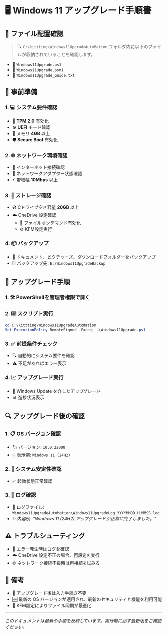 # 🖥️ Windows 11 アップグレード手順書

## 📂 ファイル配置確認

> 🔍 `C:\kittting\Windows11UpgradeAutoMation` フォルダ内に以下のファイルが収納されていることを確認します。

- 📄 `Windows11Upgrade.ps1`
- 📄 `Windows11Upgrade.psm1`
- 📄 `Windows11Upgrade_Guide.txt`

## 🔧 事前準備

### 1. 💻 システム要件確認
- 🔐 **TPM 2.0** 有効化
- ⚙️ **UEFI** モード確認
- 🧮 メモリ **4GB** 以上
- 🛡️ **Secure Boot** 有効化

### 2. 🌐 ネットワーク環境確認
- 🔌 インターネット接続確認
- 📡 ネットワークアダプター状態確認
- ⚡ 带域幅 **10Mbps** 以上

### 3. 💾 ストレージ確認
- 💿 Cドライブ空き容量 **20GB** 以上
- ☁️ OneDrive 設定確認
  - 📁 ファイルオンデマンド有効化
  - ⚙️ KFM設定実行

### 4. 📦 バックアップ
- 📑 ドキュメント、ピクチャーズ、ダウンロードフォルダーをバックアップ
- 🗄️ バックアップ先: `E:\Windows11UpgradeBackup`

## 🚀 アップグレード手順

### 1. 🛠️ PowerShellを管理者権限で開く

### 2. ⌨️ スクリプト実行
```powershell
cd C:\kittting\Windows11UpgradeAutoMation
Set-ExecutionPolicy RemoteSigned -Force; .\Windows11Upgrade.ps1
```

### 3. ✅ 前提条件チェック
- 🔍 自動的にシステム要件を確認
- ⚠️ 不足があればエラー表示

### 4. 📈 アップグレード実行
- 🔄 Windows Update を介したアップグレード
- 📊 進捗状況表示

## 🔍 アップグレード後の確認

### 1. 📋 OS バージョン確認
- 🏷️ バージョン: `10.0.22000`
- 💡 表示例: `Windows 11 (24H2)`

### 2. 🔄 システム安定性確認
- ✅ 起動状態正常確認

### 3. 📝 ログ確認
- 📄 ログファイル: `Windows11UpgradeAutoMation\Windows11UpgradeLog_YYYYMMDD_HHMMSS.log`
- ✨ 内容例: *"Windows 11 (24H2) アップグレードが正常に完了しました。"*

## ⚠️ トラブルシューティング

- 🚨 エラー発生時はログを確認
- ☁️ OneDrive 設定不正の場合、再設定を実行
- 🌐 ネットワーク接続不良時は再接続を試みる

## 📌 備考

- 🎯 アップグレード後は入力手続き不要
- 🆕 最新の OS バージョンが適用され、最新のセキュリティと機能を利用可能
- 🔄 KFM設定によりファイル同期が最適化

---
*このドキュメントは最新の手順を反映しています。実行前に必ず最新版をご確認ください。*

